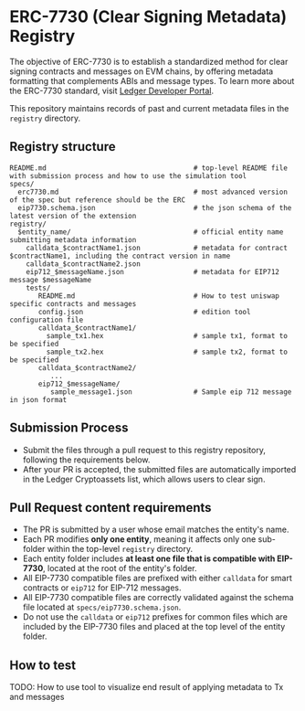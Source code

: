 # ERC-7730 (Clear Signing Metadata) Registry

The objective of ERC-7730 is to establish a standardized method for clear signing contracts and messages on EVM chains, by offering metadata formatting that complements ABIs and message types. To learn more about the ERC-7730 standard, visit [Ledger Developer Portal](https://developers.ledger.com/docs/clear-signing/eip7730).

This repository maintains records of past and current metadata files in the `registry` directory.

## Registry structure

```
README.md                                    # top-level README file with submission process and how to use the simulation tool
specs/
  erc7730.md                                 # most advanced version of the spec but reference should be the ERC
  eip7730.schema.json                        # the json schema of the latest version of the extension 
registry/
  $entity_name/                              # official entity name submitting metadata information
    calldata_$contractName1.json             # metadata for contract $contractName1, including the contract version in name
    calldata_$contractName2.json
    eip712_$messageName.json                 # metadata for EIP712 message $messageName
    tests/
       README.md                             # How to test uniswap specific contracts and messages
       config.json                           # edition tool configuration file
       calldata_$contractName1/
         sample_tx1.hex                      # sample tx1, format to be specified
         sample_tx2.hex                      # sample tx2, format to be specified
       calldata_$contractName2/
          ...
       eip712_$messageName/
          sample_message1.json               # Sample eip 712 message in json format
```

## Submission Process

- Submit the files through a pull request to this registry repository, following the requirements below.
- After your PR is accepted, the submitted files are automatically imported in the Ledger Cryptoassets list, which allows users to clear sign.

## Pull Request content requirements

- The PR is submitted by a user whose email matches the entity's name.
- Each PR modifies **only one entity**, meaning it affects only one sub-folder within the top-level `registry` directory.
- Each entity folder includes **at least one file that is compatible with EIP-7730**, located at the root of the entity's folder.
- All EIP-7730 compatible files are prefixed with either `calldata` for smart contracts or `eip712` for EIP-712 messages.
- All EIP-7730 compatible files are correctly validated against the schema file located at `specs/eip7730.schema.json`.
- Do not use the `calldata` or `eip712` prefixes for common files which are included by the EIP-7730 files and placed at the top level of the entity folder.

## How to test

TODO: How to use tool to visualize end result of applying metadata to Tx and messages